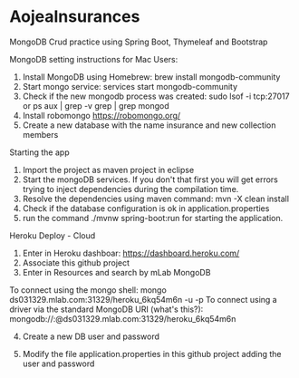 # AojeaInsurances
MongoDB Crud practice using Spring Boot, Thymeleaf and Bootstrap


MongoDB setting instructions for Mac Users:

1. Install MongoDB using Homebrew: brew install mongodb-community
2. Start mongo service: services start mongodb-community
3. Check if the new mongodb process was created: sudo lsof -i tcp:27017
or ps aux | grep -v grep | grep mongod
4. Install robomongo https://robomongo.org/ 
5. Create a new database with the name insurance and new collection members

Starting the app

1. Import the project as maven project in eclipse
2. Start the mongoDB services. If you don't that first you will get errors trying to inject dependencies during the compilation time. 
3. Resolve the dependencies using maven command: mvn -X clean install
4. Check if the database configuration is ok in application.properties
5. run the command ./mvnw spring-boot:run for starting the application. 

Heroku Deploy - Cloud 

1. Enter in Heroku dashboar: https://dashboard.heroku.com/
2. Associate this github project
3. Enter in Resources and search by mLab MongoDB

To connect using the mongo shell:
mongo ds031329.mlab.com:31329/heroku_6kq54m6n -u <dbuser> -p <dbpassword>
To connect using a driver via the standard MongoDB URI (what's this?):
mongodb://<dbuser>:<dbpassword>@ds031329.mlab.com:31329/heroku_6kq54m6n

4. Create a new DB user and password

5. Modify the file application.properties in this github project adding the user and password
